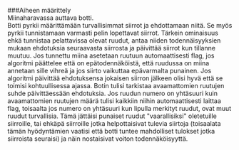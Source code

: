 ﻿###Aiheen määrittely <br />
Miinaharavassa auttava botti.<br />
Botti pyrkii määrittämään turvallisimmat siirrot ja ehdottamaan niitä. Se myös pyrkii tunnistamaan varmasti pelin lopettavat siirrot. 
Tärkein ominaisuus ehkä tunnistaa pelattavissa olevat ruudut, antaa niiden todennäisyyksien mukaan ehdotuksia seuraavasta siirrosta ja päivittää
siirrot kun tillanne muutuu. Jos tunnettu miina asetetaan ruutuun automaattisesti flag, jos algoritmi päättelee että on epätodennäköistä, että
ruudussa on miina annetaan sille vihreä ja jos siirto vaikuttaa epävarmalta punainen. Jos algoritmi päivittää ehdotuksensa jokaisen siirron jälkeen
olisi hyvä että se toimisi kohtuullisessa ajassa. Botin tulisi tarkistaa avaamattomien ruutujen suhde päivittäessään ehdotuksia. Jos ruudun numero on
yhtäsuuri kuin avaamattomien ruutujen määrä tulisi kaikkiin niihin automaattisesti laittaa flag, toisaalta jos numero on yhtäsuuri kun lipulla merkityt
ruudut, ovat muut ruudut turvallisia. Tämä jättäisi punaiset ruudut "vaarallisiksi" oletetuille siirroille, tai ehkäpä siirroille jotka helpottaisivat tulevia
siirtoja (toisaalata tämän hyödyntämien vaatisi että botti tuntee mahdolliset tulokset jotka siirroista seuraisi) ja näin nostaisivat voiton todennäköisyyttä.
